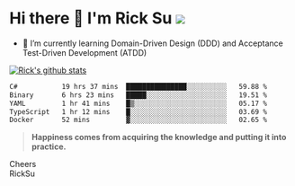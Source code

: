 # Hi there 👋 I'm Rick Su ![](https://komarev.com/ghpvc/?username=ricksu978)
<!--
**ricksu978/ricksu978** is a ✨ _special_ ✨ repository because its `README.md` (this file) appears on your GitHub profile.

Here are some ideas to get you started:

- 🔭 I’m currently working on ...
-->
- 🌱 I’m currently learning Domain-Driven Design (DDD) and Acceptance Test-Driven Development (ATDD)
<!--
- 👯 I’m looking to collaborate on ...
- 🤔 I’m looking for help with ...
- 💬 Ask me about ...
- 📫 How to reach me: ...
- 😄 Pronouns: ...
- ⚡ Fun fact: ...
-->
[![Rick's github stats](https://github-readme-stats.vercel.app/api?username=ricksu978&theme=dark)](https://github.com/ricksu978/ricksu978)

<!--START_SECTION:waka-->

```txt
C#           19 hrs 37 mins  ███████████████░░░░░░░░░░   59.88 %
Binary       6 hrs 23 mins   █████░░░░░░░░░░░░░░░░░░░░   19.51 %
YAML         1 hr 41 mins    █▒░░░░░░░░░░░░░░░░░░░░░░░   05.17 %
TypeScript   1 hr 12 mins    █░░░░░░░░░░░░░░░░░░░░░░░░   03.69 %
Docker       52 mins         ▓░░░░░░░░░░░░░░░░░░░░░░░░   02.65 %
```

<!--END_SECTION:waka-->

> **Happiness comes from acquiring the knowledge and putting it into practice.**

Cheers  
RickSu 
